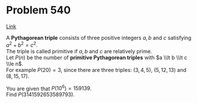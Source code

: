 # Problem 540

[Link](https://projecteuler.net/problem=540)

A **Pythagorean triple** consists of three positive integers $a, b$ and $c$ satisfying $a^2+b^2=c^2$.  
The triple is called primitive if $a, b$ and $c$ are relatively prime.  
Let $P(n)$ be the number of **primitive Pythagorean triples** with $a \\lt b \\lt c \\le n$.  
For example $P(20) = 3$, since there are three triples: $(3,4,5)$, $(5,12,13)$ and $(8,15,17)$. 

You are given that $P(10^6) = 159139$.  
Find $P(3141592653589793)$.
